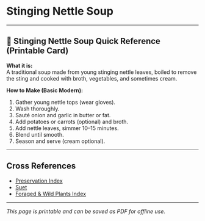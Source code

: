 # Stinging Nettle Soup

---

## 📜 Stinging Nettle Soup Quick Reference (Printable Card)

**What it is:**  
A traditional soup made from young stinging nettle leaves, boiled to remove the sting and cooked with broth, vegetables, and sometimes cream.  

**How to Make (Basic Modern):**  
1. Gather young nettle tops (wear gloves).  
2. Wash thoroughly.  
3. Sauté onion and garlic in butter or fat.  
4. Add potatoes or carrots (optional) and broth.  
5. Add nettle leaves, simmer 10–15 minutes.  
6. Blend until smooth.  
7. Season and serve (cream optional).  

---

## Cross References  

- [Preservation Index](preservation.md)  
- [Suet](suet.md)  
- [Foraged & Wild Plants Index](../../plants-index.md)  

---

*This page is printable and can be saved as PDF for offline use.*
